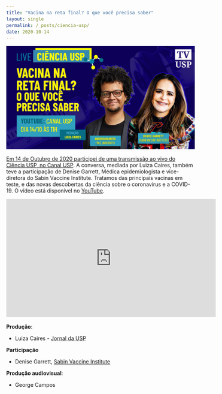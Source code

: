 ```yaml
---
title: "Vacina na reta final? O que você precisa saber"
layout: single
permalink: /_posts/ciencia-usp/
date: 2020-10-14
---
```


<a href="https://andersonbrito.github.io/_posts/ciencia-usp/"><img src="/assets/images/cover-cienciausp.jpg" width="700">

Em 14 de Outubro de 2020 participei de uma transmissão ao vivo do Ciência USP, no [Canal USP](https://jornal.usp.br/ciencias/medica-e-virologista-falam-de-vacinas-que-estao-na-fase-final-e-novas-descobertas-sobre-o-coronavirus/). A conversa, mediada por Luiza Caires, também teve a participação de Denise Garrett, Médica epidemiologista e vice-diretora do Sabin Vaccine Institute. Tratamos das principais vacinas em teste, e das novas descobertas da ciência sobre o coronavírus e a COVID-19. O vídeo está disponível no [YouTube](https://youtu.be/6mgK-a-XH5o).

<iframe width="560" height="315" src="https://www.youtube.com/embed/6mgK-a-XH5o?start=204" frameborder="0" allow="accelerometer; autoplay; clipboard-write; encrypted-media; gyroscope; picture-in-picture" allowfullscreen></iframe>


**Produção**:
- Luiza Caires - [Jornal da USP](https://jornal.usp.br/author/luizacaires/)

**Participação**
- Denise Garrett, [Sabin Vaccine Institute](https://www.sabin.org/)

**Produção audiovisual**:
- George Campos
